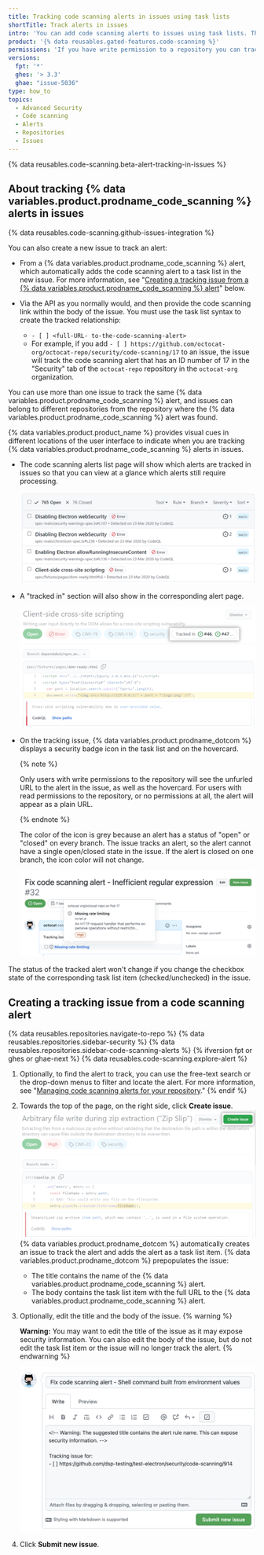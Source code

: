 ```yaml
---
title: Tracking code scanning alerts in issues using task lists
shortTitle: Track alerts in issues
intro: 'You can add code scanning alerts to issues using task lists. This makes it easy to create a plan for development work that includes fixing alerts.'
product: '{% data reusables.gated-features.code-scanning %}'
permissions: 'If you have write permission to a repository you can track {% data variables.product.prodname_code_scanning %} alerts in issues using task lists.'
versions:
  fpt: '*'
  ghes: '> 3.3'
  ghae: "issue-5036"
type: how_to
topics:
  - Advanced Security
  - Code scanning
  - Alerts
  - Repositories
  - Issues
---
```


{% data reusables.code-scanning.beta-alert-tracking-in-issues %}

## About tracking {% data variables.product.prodname_code_scanning %} alerts in issues

{% data reusables.code-scanning.github-issues-integration %}

You can also create a new issue to track an alert:
- From a {% data variables.product.prodname_code_scanning %} alert, which automatically adds the code scanning alert to a task list in the new issue. For more information, see "[Creating a tracking issue from a {% data variables.product.prodname_code_scanning %} alert](#creating-a-tracking-issue-from-a-code-scanning-alert)" below.

- Via the API as you normally would, and then provide the code scanning link within the body of the issue. You must use the task list syntax to create the tracked relationship: 
   - `- [ ] <full-URL- to-the-code-scanning-alert>`
   - For example, if you add `- [ ] https://github.com/octocat-org/octocat-repo/security/code-scanning/17` to an issue, the issue will track the code scanning alert that has an ID number of 17 in the "Security" tab of the `octocat-repo` repository in the `octocat-org` organization.

You can use more than one issue to track the same {% data variables.product.prodname_code_scanning %} alert, and issues can belong to different repositories from the repository where the {% data variables.product.prodname_code_scanning %} alert was found.


{% data variables.product.product_name %} provides visual cues in different locations of the user interface to indicate when you are tracking {% data variables.product.prodname_code_scanning %} alerts in issues.

- The code scanning alerts list page will show which alerts are tracked in issues so that you can view at a glance which alerts still require processing.

  ![Tracked in pill on code scanning alert page](/assets/images/help/repository/code-scanning-alert-list-tracked-issues.png)

- A "tracked in" section will also show in the corresponding alert page. 

  ![Tracked in section on code scanning alert page](/assets/images/help/repository/code-scanning-alert-tracked-in-pill.png)

- On the tracking issue, {% data variables.product.prodname_dotcom %} displays a security badge icon in the task list and on the hovercard. 
  
  {% note %}

  Only users with write permissions to the repository will see the unfurled URL to the alert in the issue, as well as the hovercard. For users with read permissions to the repository, or no permissions at all, the alert will appear as a plain URL.

  {% endnote %}
  
  The color of the icon is grey because an alert has a status of "open" or "closed" on every branch. The issue tracks an alert, so the alert cannot have a single open/closed state in the issue. If the alert is closed on one branch, the icon color will not change.

  ![Hovercard in tracking issue](/assets/images/help/repository/code-scanning-tracking-issue-hovercard.png)

The status of the tracked alert won't change if you change the checkbox state of the corresponding task list item (checked/unchecked) in the issue.

## Creating a tracking issue from a code scanning alert

{% data reusables.repositories.navigate-to-repo %}
{% data reusables.repositories.sidebar-security %}
{% data reusables.repositories.sidebar-code-scanning-alerts %}
{% ifversion fpt or ghes or ghae-next %}
{% data reusables.code-scanning.explore-alert %}
1. Optionally, to find the alert to track, you can use the free-text search or the drop-down menus to filter and locate the alert. For more information, see "[Managing code scanning alerts for your repository](/code-security/code-scanning/automatically-scanning-your-code-for-vulnerabilities-and-errors/managing-code-scanning-alerts-for-your-repository#filtering-code-scanning-alerts)."
{% endif %}
1. Towards the top of the page, on the right side, click **Create issue**. 
   ![Create a tracking issue for the code scanning alert](/assets/images/help/repository/code-scanning-create-issue-for-alert.png)
   {% data variables.product.prodname_dotcom %} automatically creates an issue to track the alert and adds the alert as a task list item.
   {% data variables.product.prodname_dotcom %} prepopulates the issue:
   - The title contains the name of the {% data variables.product.prodname_code_scanning %} alert.
   - The body contains the task list item with the full URL to the {% data variables.product.prodname_code_scanning %} alert. 
2. Optionally, edit the title and the body of the issue.
   {% warning %}

    **Warning:** You may want to edit the title of the issue as it may expose security information. You can also edit the body of the issue, but do not edit the task list item or the issue will no longer track the alert.
   {% endwarning %}

   ![New tracking issue for the code scanning alert](/assets/images/help/repository/code-scanning-new-tracking-issue.png)
3. Click **Submit new issue**.